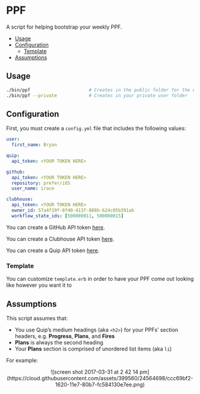 # PPF

A script for helping bootstrap your weekly PPF.

- [Usage](#usage)
- [Configuration](#configuration)
	- [Template](#template)
- [Assumptions](#assumptions)

## Usage

```bash
./bin/ppf                      # Creates in the public folder for the upcoming week
./bin/ppf --private            # Creates in your private user folder
```

## Configuration

First, you must create a `config.yml` file that includes the following values:

```yaml
user:
  first_name: Bryan

quip:
  api_token: <YOUR TOKEN HERE>

github:
  api_token: <YOUR TOKEN HERE>
  repository: prefer/iOS
  user_name: irace

clubhouse:
  api_token: <YOUR TOKEN HERE>
  owner_id: 57a4f19f-8f40-413f-888b-624c05b391ab
  workflow_state_ids: [500000011, 500000015]
```

You can create a GitHub API token [here](https://github.com/settings/tokens).

You can create a Clubhouse API token [here](https://app.clubhouse.io/prefer/settings/account/api-tokens).

You can create a Quip API token [here](https://interface.quip.com/api/personal-token).

### Template

You can customize `template.erb` in order to have your PPF come out looking like however you want it to

## Assumptions

This script assumes that:

* You use Quip’s medium headings (aka `<h2>`) for your PPFs’ section headers, e.g. **Progress**, **Plans**, and **Fires**
* **Plans** is always the second heading
* Your **Plans** section is comprised of unordered list items (aka `li`)

For example:

<center>
![screen shot 2017-03-31 at 2 42 14 pm](https://cloud.githubusercontent.com/assets/399560/24564698/ccc69bf2-1620-11e7-80b7-fc584130e7ee.png)</center>
